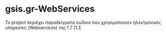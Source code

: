 gsis.gr-WebServices
===================

Το project περιέχει παραδείγματα κώδικα που χρησιμοποιούν ηλεκτρονικές υπηρεσίες (Webservices) της Γ.Γ.Π.Σ